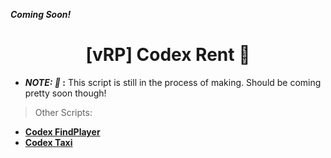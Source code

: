 **_Coming Soon!_**

<h1 align="center">[vRP] Codex Rent 🚙 </h1>

* **_NOTE: 📓_ :** This script is still in the process of making. Should be coming pretty soon though!

> Other Scripts:
- **[Codex FindPlayer](https://github.com/itzcodex24/codex_findPlayer)** 
- **[Codex Taxi](https://github.com/itzcodex24/codex_taxi)**
